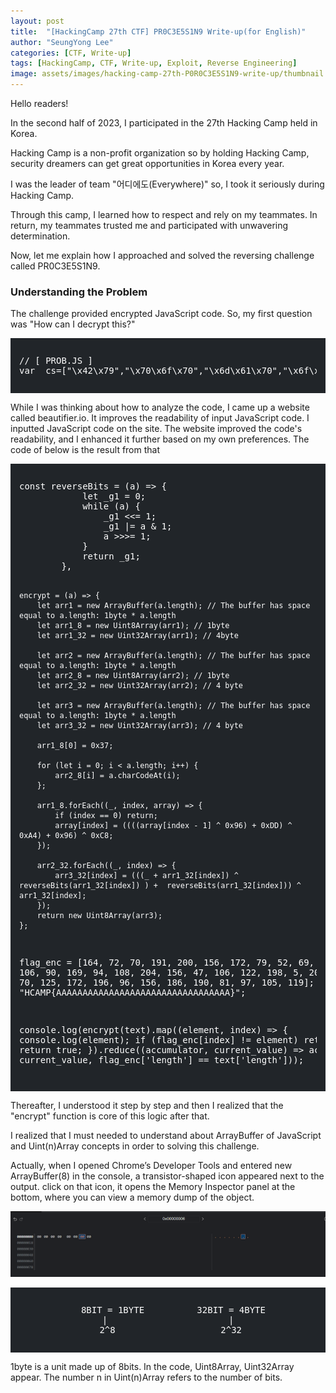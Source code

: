 ```yaml
---
layout: post
title:  "[HackingCamp 27th CTF] PR0C3E5S1N9 Write-up(for English)"
author: "SeungYong Lee"
categories: [CTF, Write-up]
tags: [HackingCamp, CTF, Write-up, Exploit, Reverse Engineering]
image: assets/images/hacking-camp-27th-P0R0C3E5S1N9-write-up/thumbnail.gif
---
```


Hello readers!

In the second half of 2023, I participated in the 27th Hacking Camp held in Korea.

Hacking Camp is a non-profit organization so by holding Hacking Camp, security dreamers can get great opportunities in Korea every year.

I was the leader of team "어디에도(Everywhere)" so, I took it seriously during Hacking Camp.

Through this camp, I learned how to respect and rely on my teammates. In return, my teammates trusted me and participated with unwavering determination.

Now, let me explain how I approached and solved the reversing challenge called PR0C3E5S1N9.

### Understanding the Problem
The challenge provided encrypted JavaScript code. So, my first question was "How can I decrypt this?"

<div style="background-color: rgb(33, 37, 41); padding: 1em;">
<pre style="color: rgb(255, 255, 255); font-size: 1em; text-align: left;">
// [ PROB.JS ]
var _cs=["\x42\x79","\x70\x6f\x70","\x6d\x61\x70","\x6f\x64","\x65\x41","\x64\x75","\x72\x65","\x61\x63","\x63\x68","\x61\x72\x43","\x67\x74","\x6e\x67\x74","\x72\x45","\x64\x6f\x77","\x61\x62\x73","\x62\x36\x34",'\x49\x64',"\x6e\x67",'\x31\x30\x32\x34','\x6c\x6f\x63',"\x74","\x72\x45\x61",'\x2d',"\x63\x65","\x66\x75\x6e\x63","\x68","\x6c\x65","\x30","\x6e\x61\x76","\x6c\x65\x6e","\x6c\x6f\x67","\x74\x68","\x7a\x6f\x6e\x65","\x66\x6f","\x74\x69\x6d\x65","\x6d\x65\x6e\x74",'\x45\x6c\x65']; const _g0 = (a) => { let _g1 = 0; while(a){ _g1 <<= 1; _g1 |= a & 1; a >>>= 1; } return _g1; }, _g2 = (a) => { let _g3 = new ArrayBuffer(a[_cs[26]+_cs[17]+_cs[31]]); let _g4 = new Uint8Array(_g3); let _g5 = new Uint32Array(_g3); let _g6 = new ArrayBuffer(a[_cs[26]+_cs[11]+_cs[25]]); let _g7 = new Uint8Array(_g6); let _g8 = new Uint32Array(_g6); let _g9 = new ArrayBuffer(a[_cs[29]+_cs[10]+_cs[25]]); let _g1 = new Uint32Array(_g9); _g4[0] = 0x37; for(let _ga = 0; _ga < a[_cs[26]+_cs[17]+_cs[31]]; _ga++){ _g7[_ga] = a[_cs[8]+_cs[9]+_cs[3]+_cs[4]+_cs[20]](_ga); }; _g4[_cs[33]+_cs[12]+_cs[7]+_cs[25]]((_, _ga, _g4) => { if(_ga == 0) return; _g4[_ga] = ((((_g4[_ga - 1] ^ 0x96) + 0xDD) ^ 0xA4) + 0x96) ^ 0xC8; }); _g8[_cs[33]+_cs[21]+_cs[8]]((_, _ga) => { _g1[_ga] = _; _g1[_ga] += _g5[_ga]; _g1[_ga] ^= _g0(_g5[_ga]); _g1[_ga] += _g0(_g5[_ga]); _g1[_ga] ^= _g5[_ga]; }); return new Uint8Array(_g9); }; _g7 = [164,72,70,191,200,156,172,79,52,69,146,160,106,90,169,94,108,204,156,47,106,122,198,5,206,52,249,21,70,125,172,196,96,156,186,190,81,97,105,119]; _gb = ""; console[_cs[30]](_g2(_gb)[_cs[2]]((_g5, _ga) => {if (_g7[_ga] != _g5) return false; return true;})[_cs[6]+_cs[5]+_cs[23]]((a,_g3)=>a*_g3,_g7[_cs[29]+_cs[10]+_cs[25]] == _gb[_cs[26]+_cs[17]+_cs[31]]));
</pre>
</div>

While I was thinking about how to analyze the code, I came up a website called beautifier.io. It improves the readability of input JavaScript code.
I inputted JavaScript code on the site. The website improved the code's readability, and I enhanced it further based on my own preferences. The code of below is the result from that

<div style="background-color: rgb(33, 37, 41); padding: 1em;">
<pre style="color: rgb(255, 255, 255); font-size: 1em; text-align: left;">
const reverseBits = (a) => {
            let _g1 = 0;
            while (a) {
                _g1 <<= 1;
                _g1 |= a & 1;
                a >>>= 1; 
            }
            return _g1;
        },
    
    encrypt = (a) => {
        let arr1 = new ArrayBuffer(a.length); // The buffer has space equal to a.length: 1byte * a.length
        let arr1_8 = new Uint8Array(arr1); // 1byte
        let arr1_32 = new Uint32Array(arr1); // 4byte

        let arr2 = new ArrayBuffer(a.length); // The buffer has space equal to a.length: 1byte * a.length
        let arr2_8 = new Uint8Array(arr2); // 1byte
        let arr2_32 = new Uint32Array(arr2); // 4 byte

        let arr3 = new ArrayBuffer(a.length); // The buffer has space equal to a.length: 1byte * a.length
        let arr3_32 = new Uint32Array(arr3); // 4 byte
        
        arr1_8[0] = 0x37;

        for (let i = 0; i < a.length; i++) {
            arr2_8[i] = a.charCodeAt(i);
        };
        
        arr1_8.forEach((_, index, array) => {
            if (index == 0) return;
            array[index] = ((((array[index - 1] ^ 0x96) + 0xDD) ^ 0xA4) + 0x96) ^ 0xC8;
        });
        
        arr2_32.forEach((_, index) => {
            arr3_32[index] = (((_ + arr1_32[index]) ^ reverseBits(arr1_32[index]) ) +  reverseBits(arr1_32[index])) ^ arr1_32[index];
        });
        return new Uint8Array(arr3);
    };

flag_enc = [164, 72, 70, 191, 200, 156, 172, 79, 52, 69, 146, 160, 106, 90, 169, 94, 108, 204, 156, 47, 106, 122, 198, 5, 206, 52, 249, 21, 70, 125, 172, 196, 96, 156, 186, 190, 81, 97, 105, 119];
text = "HCAMP{AAAAAAAAAAAAAAAAAAAAAAAAAAAAAAAAA}";

console.log(encrypt(text).map((element, index) => {
    console.log(element);
    if (flag_enc[index] != element) return false;
    return true;
}).reduce((accumulator, current_value) => accumulator * current_value, flag_enc['length'] == text['length']));
</pre>
</div>

Thereafter, I understood it step by step and then I realized that the "encrypt" function is core of this logic after that.

I realized that I  must needed to understand about ArrayBuffer of JavaScript and Uint(n)Array concepts in order to solving this challenge.

Actually, when I opened Chrome’s Developer Tools and entered new ArrayBuffer(8) in the console, a transistor-shaped icon appeared next to the output. click on that icon, it opens the Memory Inspector panel at the bottom, where you can view a memory dump of the object.

<p align="center">
    <img src="/assets/images/hacking-camp-27th-P0R0C3E5S1N9-write-up/arraybuffer_dump.png">
</p>

<div align="center" style="background-color: rgb(33, 37, 41); padding: 1em;">
<pre style="color: rgb(255, 255, 255); font-size: 1em;">
  8BIT = 1BYTE          32BIT = 4BYTE
|                       |
 2^8                    2^32
</pre>
</div>

1byte is a unit made up of 8bits. In the code, Uint8Array, Uint32Array appear. The number n in Uint(n)Array refers to the number of bits.